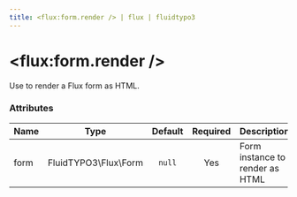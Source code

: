 ```yaml
---
title: <flux:form.render /> | flux | fluidtypo3
---
```


# <flux:form.render />

Use to render a Flux form as HTML.

### Attributes

| Name | Type | Default | Required | Description |
|:-----|:----:|:-------:|:--------:|:------------|
| form | FluidTYPO3\Flux\Form | `null` | Yes | Form instance to render as HTML |
